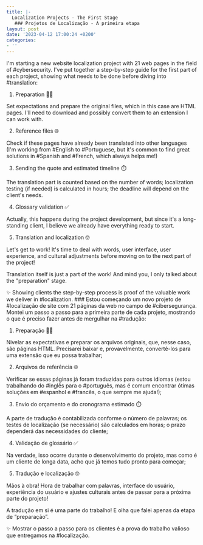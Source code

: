 ```yaml
---
title: |-
  Localization Projects - The First Stage
   ### Projetos de Localização - A primeira etapa
layout: post
date: '2023-04-12 17:00:24 +0200'
categories:
- ''
---
```


I'm starting a new website localization project with 21 web pages in the field of #cybersecurity. I've put together a step-by-step guide for the first part of each project, showing what needs to be done before diving into #translation:

1. Preparation 👩‍💻

Set expectations and prepare the original files, which in this case are HTML pages. I'll need to download and possibly convert them to an extension I can work with.

2. Reference files 🌐

Check if these pages have already been translated into other languages (I'm working from #English to #Portuguese, but it's common to find great solutions in #Spanish and #French, which always helps me!)

3. Sending the quote and estimated timeline ⏱️

The translation part is counted based on the number of words; localization testing (if needed) is calculated in hours; the deadline will depend on the client's needs.

4. Glossary validation ✅

Actually, this happens during the project development, but since it's a long-standing client, I believe we already have everything ready to start.

5. Translation and localization 🤓

Let's get to work! It's time to deal with words, user interface, user experience, and cultural adjustments before moving on to the next part of the project!

Translation itself is just a part of the work! And mind you, I only talked about the "preparation" stage.

✨ Showing clients the step-by-step process is proof of the valuable work we deliver in #localization. ###
Estou começando um novo projeto de #localização de site com 21 páginas da web no campo de #cibersegurança. Montei um passo a passo para a primeira parte de cada projeto, mostrando o que é preciso fazer antes de mergulhar na #tradução:

1. Preparação 👩‍💻

Nivelar as expectativas e preparar os arquivos originais, que, nesse caso, são páginas HTML. Precisarei baixar e, provavelmente, convertê-los para uma extensão que eu possa trabalhar;

2. Arquivos de referência 🌐

Verificar se essas páginas já foram traduzidas para outros idiomas (estou trabalhando do #inglês para o #português, mas é comum encontrar ótimas soluções em #espanhol e #francês, o que sempre me ajuda!);

3. Envio do orçamento e do cronograma estimado ⏱️

A parte de tradução é contabilizada conforme o número de palavras; os testes de localização (se necessário) são calculados em horas; o prazo dependerá das necessidades do cliente;

4. Validação de glossário ✅

Na verdade, isso ocorre durante o desenvolvimento do projeto, mas como é um cliente de longa data, acho que já temos tudo pronto para começar;

5. Tradução e localização 🤓

Mãos à obra! Hora de trabalhar com palavras, interface do usuário, experiência do usuário e ajustes culturais antes de passar para a próxima parte do projeto!

A tradução em si é uma parte do trabalho! E olha que falei apenas da etapa de “preparação”.

✨ Mostrar o passo a passo para os clientes é a prova do trabalho valioso que entregamos na #localização.
